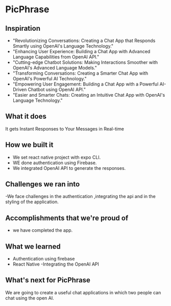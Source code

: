 # PicPhrase
 
 ## Inspiration
- "Revolutionizing Conversations: Creating a Chat App that Responds Smartly using OpenAI's Language Technology."
- "Enhancing User Experience: Building a Chat App with Advanced Language Capabilities from OpenAI API."
- "Cutting-edge Chatbot Solutions: Making Interactions Smoother with OpenAI's Advanced Language Models."
- "Transforming Conversations: Creating a Smarter Chat App with OpenAI's Powerful AI Technology."
- "Empowering User Engagement: Building a Chat App with a Powerful AI-Driven Chatbot using OpenAI API."
-  "Easier and Smarter Chats: Creating an Intuitive Chat App with OpenAI's Language Technology."

## What it does
 It gets Instant Responses to Your Messages in Real-time
## How we built it
- We set react native project with expo CLI.
- WE done authentication using Firebase.
- We integrated OpenAI API to generate the responses.
## Challenges we ran into
-We face challenges in the authentication ,integrating the api and in the styling of the application.
## Accomplishments that we're proud of
- we have completed the app. 
## What we learned
- Authentication using firebase
- React Native
-Integrating the OpenAI API
## What's next for PicPhrase
We are going to create a useful chat applications in which two people can chat using the open AI.
